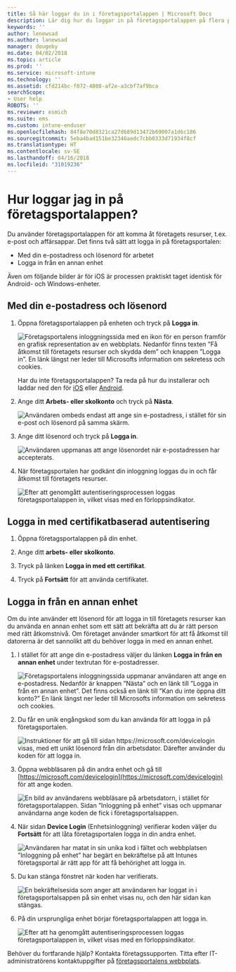 ```yaml
---
title: Så här loggar du in i företagsportalappen | Microsoft Docs
description: Lär dig hur du loggar in på företagsportalappen på flera plattformar.
keywords: ''
author: lenewsad
ms.author: lanewsad
manager: dougeby
ms.date: 04/02/2018
ms.topic: article
ms.prod: ''
ms.service: microsoft-intune
ms.technology: ''
ms.assetid: cfd214bc-f072-4808-af2e-a3cbf7af9bca
searchScope:
- User help
ROBOTS: ''
ms.reviewer: esmich
ms.suite: ems
ms.custom: intune-enduser
ms.openlocfilehash: 84f8e70d8321ca27d689d13472b69007a1d6c186
ms.sourcegitcommit: 5eba4bad151be32346aedc7cbb0333d71934f8cf
ms.translationtype: HT
ms.contentlocale: sv-SE
ms.lasthandoff: 04/16/2018
ms.locfileid: "31019236"
---
```

# <a name="how-do-i-sign-in-to-the-company-portal-app---user-story-1132123--"></a>Hur loggar jag in på företagsportalappen? <!--User Story 1132123-->

Du använder företagsportalappen för att komma åt företagets resurser, t.ex. e-post och affärsappar. Det finns två sätt att logga in på företagsportalen:

* Med din e-postadress och lösenord för arbetet
* Logga in från en annan enhet

Även om följande bilder är för iOS är processen praktiskt taget identisk för Android- och Windows-enheter.

## <a name="signing-in-with-your-email-address-and-password"></a>Med din e-postadress och lösenord

1. Öppna företagsportalappen på enheten och tryck på **Logga in**.

   ![Företagsportalens inloggningssida med en ikon för en person framför en grafisk representation av en webbplats. Nedanför finns texten ”Få åtkomst till företagets resurser och skydda dem” och knappen ”Logga in”. En länk längst ner leder till Microsofts information om sekretess och cookies.](/intune-user-help/media/cp_ios_aad_signin_after_1804_001.png)

   Har du inte företagsportalappen? Ta reda på hur du installerar och laddar ned den för [iOS](install-and-sign-in-to-the-intune-company-portal-app-ios.md) eller [Android](install-the-company-portal-app-android.md).

2. Ange ditt **Arbets- eller skolkonto** och tryck på **Nästa**.

   ![Användaren ombeds endast att ange sin e-postadress, i stället för sin e-post och lösenord på samma skärm.](/intune-user-help/media/cp_ios_aad_signin_after_1804_002.png)

3. Ange ditt lösenord och tryck på **Logga in**.

   ![Användaren uppmanas att ange lösenordet när e-postadressen har accepterats.](/intune-user-help/media/cp_ios_aad_signin_after_1804_003.png)

4. När företagsportalen har godkänt din inloggning loggas du in och får åtkomst till företagets resurser.   

   ![Efter att genomgått autentiseringsprocessen loggas företagsportalappen in, vilket visas med en förloppsindikator.](/intune-user-help/media/cp_ios_aad_signin_after_1804_004.png)

## <a name="signing-in-with-certificate-based-authentication"></a>Logga in med certifikatbaserad autentisering

1.  Öppna företagsportalappen på din enhet.

2.  Ange ditt **arbets- eller skolkonto**.

3.  Tryck på länken **Logga in med ett certifikat**.

4.  Tryck på **Fortsätt** för att använda certifikatet.

## <a name="signing-in-from-another-device"></a>Logga in från en annan enhet

Om du inte använder ett lösenord för att logga in till företagets resurser kan du använda en annan enhet som ett sätt att bekräfta att du är rätt person med rätt åtkomstnivå. Om företaget använder smartkort för att få åtkomst till datorerna är det sannolikt att du behöver logga in med en annan enhet.

1. I stället för att ange din e-postadress väljer du länken **Logga in från en annan enhet** under textrutan för e-postadresser.

   ![Företagsportalens inloggningssida uppmanar användaren att ange en e-postadress.  Nedanför är knappen ”Nästa” och en länk till ”Logga in från en annan enhet”. Det finns också en länk till ”Kan du inte öppna ditt konto?” En länk längst ner leder till Microsofts information om sekretess och cookies.](/intune-user-help/media/cp_ios_aad_signin_after_1804_005.png)

2. Du får en unik engångskod som du kan använda för att logga in på företagsportalen.

   ![Instruktioner för att gå till sidan https://microsoft.com/devicelogin visas, med ett unikt lösenord från din arbetsdator. Därefter använder du koden för att logga in.](/intune-user-help/media/cp_ios_aad_signin_after_1804_006.png)

3. Öppna webbläsaren på din andra enhet och gå till [https://microsoft.com/devicelogin](https://microsoft.com/devicelogin) för att ange koden.

   ![En bild av användarens webbläsare på arbetsdatorn, i stället för företagsportalappen. Sidan ”Inloggning på enhet” visas och uppmanar användarna ange koden de fick i företagsportalsappen.](/intune/media/cp_ios_aad_signin_from_another_device_after_1704_004.png)

4. När sidan **Device Login** (Enhetsinloggning) verifierar koden väljer du __Fortsätt__ för att låta företagsportalen logga in din andra enhet.

   ![Användaren har matat in sin unika kod i fältet och webbplatsen ”Inloggning på enhet” har begärt en bekräftelse på att Intunes företagsportal är rätt app för att få behörighet att logga in.](/intune/media/cp_ios_aad_signin_from_another_device_after_1704_005.png)

5. Du kan stänga fönstret när koden har verifierats.

   ![En bekräftelsesida som anger att användaren har loggat in i företagsportalsappen på sin enhet visas nu, och den här sidan kan stängas.](/intune/media/cp_ios_aad_signin_from_another_device_after_1704_006.png)

6. På din ursprungliga enhet börjar företagsportalappen att logga in.

   ![Efter att ha genomgått autentiseringsprocessen loggas företagsportalappen in, vilket visas med en förloppsindikator.](/intune-user-help/media/cp_ios_aad_signin_after_1804_007.png)

Behöver du fortfarande hjälp? Kontakta företagssupporten. Titta efter IT-administratörens kontaktuppgifter på [företagsportalens webbplats](https://portal.manage.microsoft.com#HelpDeskDialog).
